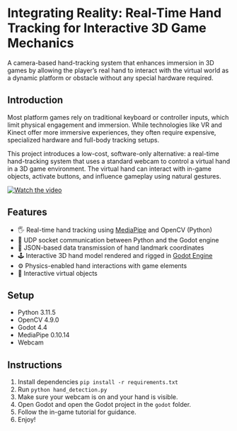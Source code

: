# Integrating Reality: Real-Time Hand Tracking for Interactive 3D Game Mechanics

A camera-based hand-tracking system that enhances immersion in 3D games by allowing the player’s real hand to interact with the virtual world as a dynamic platform or obstacle without any special hardware required.

## Introduction

Most platform games rely on traditional keyboard or controller inputs, which limit physical engagement and immersion. While technologies like VR and Kinect offer more immersive experiences, they often require expensive, specialized hardware and full-body tracking setups.

This project introduces a low-cost, software-only alternative: a real-time hand-tracking system that uses a standard webcam to control a virtual hand in a 3D game environment. The virtual hand can interact with in-game objects, activate buttons, and influence gameplay using natural gestures.

[![Watch the video](https://img.youtube.com/vi/T-D1KVIuvjA/maxresdefault.jpg)](https://www.youtube.com/watch?v=KC3G8ZfMkog&list=PLV4I3fZVuXT3LhMcERfZ4QR2alU4q1CT0&index=12)

## Features

- 🖐️ Real-time hand tracking using [MediaPipe](https://github.com/google/mediapipe) and OpenCV (Python)
- 🔁 UDP socket communication between Python and the Godot engine
- 🧠 JSON-based data transmission of hand landmark coordinates
- 🕹️ Interactive 3D hand model rendered and rigged in [Godot Engine](https://godotengine.org/)
- ⚙️ Physics-enabled hand interactions with game elements
- 🔘 Interactive virtual objects

## Setup
- Python 3.11.5
- OpenCV 4.9.0
- Godot 4.4
- MediaPipe 0.10.14
- Webcam

## Instructions

1. Install dependencies `pip install -r requirements.txt`
2. Run `python hand_detection.py`
3. Make sure your webcam is on and your hand is visible.
4. Open Godot and open the Godot project in the `godot` folder.
5. Follow the in-game tutorial for guidance.
6. Enjoy!
